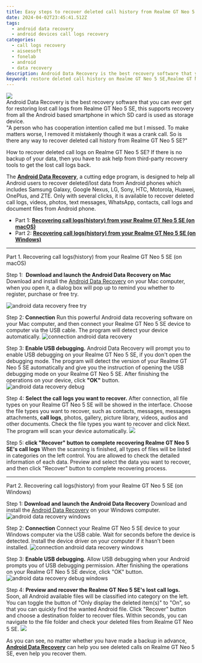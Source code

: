 ```yaml
---
title: Easy steps to recover deleted call history from Realme GT Neo 5 SE
date: 2024-04-02T23:45:41.512Z
tags: 
  - android data recovery
  - android devices call logs recovery
categories: 
  - call logs recovery
  - aiseesoft
  - fonelab
  - android
  - data recovery
description: Android Data Recovery is the best recovery software that you can ever get for restoring lost call logs from Realme GT Neo 5 SE, this supports recovery from all the Android based smartphone in which SD card is used as storage device.
keyword: restore deleted call history on Realme GT Neo 5 SE,Realme GT Neo 5 SE call logs retrieval,recover lost recent calls from Realme GT Neo 5 SE,undelete call numbers from Realme GT Neo 5 SE,Regain missing call history on Realme GT Neo 5 SE,Realme GT Neo 5 SE call logs recovery,how to recover call history Realme GT Neo 5 SE,Realme GT Neo 5 SE deleted call history,Realme GT Neo 5 SE issues with call history deleted,how to recover call history on Realme GT Neo 5 SE,my call history deleted from Realme GT Neo 5 SE how to undo call history,how to get call history back from Realme GT Neo 5 SE
---
```


<img src="https://img0mobiles.techidaily.com/images/best-assets/devices/realme/realme-gt-neo-5-se/2.jpg" class="atpl-imgstyle"  />

<div class="atpl-content atpl-for-fonelab-android recover-call-logs">

<div class="atpl-post-description-part-1">
Android Data Recovery is the best recovery software that you can ever get for restoring lost call logs from Realme GT Neo 5 SE, this supports recovery from all the Android based smartphone in which SD card is used as storage device.
</div>



<div class="atpl-post-description-part-2">
<div class="tpl-content-sub-paragraph-question">
    "A person who has cooperation intention called me but I missed. To make matters worse, I removed it mistakenly though it was a crank call. So is there any way to recover deleted call history from Realme GT Neo 5 SE?"
</div>
<div class="tpl-content-sub-paragraph-content">
  <p>
    How to recover deleted call logs on Realme GT Neo 5 SE? If there is no backup of your data, then you have to ask help from third-party recovery tools to get the lost call logs back.
  </p>
</div>
</div>

<div class="atpl-post-description-part-3">
<div class="tpl-content-sub-paragraph-normal">
<p>
    The <a href="https://tools.techidaily.com/aiseesoft-android-data-recovery/" target="_blank" rel="noopener"><strong>Android Data Recovery</strong></a>, a cutting edge program, is designed to help all Android users to recover deleted/lost data from Android phones which includes Samsung Galaxy, Google Nexus, LG, Sony, HTC, Motorola, Huawei, OnePlus, and ZTE. Only with several clicks, it is available to recover deleted call logs, videos, photos, text messages, WhatsApp, contacts, call logs and document files from Android phone.
</p>
</div>
</div>

<ul>
  <li>Part 1: <strong><a href="#p1"> Recovering call logs(history) from your Realme GT Neo 5 SE  (on macOS)</a></strong></li>
  <li>Part 2: <strong><a href="#p2"> Recovering call logs(history) from your Realme GT Neo 5 SE  (on Windows)</a></strong></li>
</ul>


<!-- Part 1 -->
<a id="p1" name="p1" ></a><hr>

<div>
  <span class="atpl-step-part-style">Part 1. Recovering call logs(history) from your Realme GT Neo 5 SE (on macOS)</span>
</div>

<span class="atpl-stepstyle-a"><span>Step 1: </span></span> <strong>Download and launch the Android Data Recovery on Mac</strong>
Download and install the <a href="https://tools.techidaily.com/aiseesoft-android-data-recovery/" target="_blank" rel="noopener">Android Data Recovery</a> on your Mac computer, when you open it, a dialog box will pop up to remind you whether to register, purchase or free try.

<img src="https://tools.techidaily.com/images/apps/aiseesoft/android-data-recovery/mac-free-try.png" class="atpl-imgstyle" alt="android data recovery free try" />

<span class="atpl-stepstyle-a"><span>Step 2: </span></span> <strong>Connection</strong>
Run this powerful Android data recovering software on your Mac computer, and then connect your Realme GT Neo 5 SE device to computer via the USB cable. The program will detect your device automatically.
<img src="https://tools.techidaily.com/images/apps/aiseesoft/android-data-recovery/mac-connection-interface.jpg" class="atpl-imgstyle" alt="connection android data recovery" />

<span class="atpl-stepstyle-a"><span>Step 3: </span></span> <strong>Enable USB debugging.</strong>
Android Data Recovery will prompt you to enable USB debugging on your Realme GT Neo 5 SE, if you don't open the debugging mode. The program will detect the version of your Realme GT Neo 5 SE automatically and give you the instruction of opening the USB debugging mode on your Realme GT Neo 5 SE. After finishing the operations on your device, click <strong>"OK"</strong> button.
<img src="https://tools.techidaily.com/images/apps/aiseesoft/android-data-recovery/mac-android-usb-debug.jpg"  class="atpl-imgstyle" alt="android data recovery debug" />

<span class="atpl-stepstyle-a"><span>Step 4: </span></span> <strong>Select the call logs you want to recover.</strong>
After connection, all file types on your Realme GT Neo 5 SE will be showed in the interface. Choose the file types you want to recover, such as contacts, messages, messages attachments, <b>call logs</b>, photos, gallery, picture library, videos, audios and other documents. Check the file types you want to recover and click Next. The program will scan your device automatically.
<img src="https://tools.techidaily.com/images/apps/aiseesoft/android-data-recovery/mac-choose-type-call-logs.jpg" class="atpl-imgstyle"  />

<span class="atpl-stepstyle-a"><span>Step 5: </span></span> <strong>click "Recover" button to  complete recovering Realme GT Neo 5 SE's call logs</strong>
When the scanning is finished, all types of files will be listed in categories on the left control. You are allowed to check the detailed information of each data. Preview and select the data you want to recover, and then click "Recover" button to complete recovering process.


<a id="p2" name="p2"></a><hr>

<!-- Part 2 -->
<div>
  <span class="atpl-step-part-style">Part 2. Recovering call logs(history) from your Realme GT Neo 5 SE (on Windows)</span>
</div>

<span class="atpl-stepstyle-a"><span>Step 1: </span></span> <strong>Download and launch the Android Data Recovery</strong>
Download and install the <a href="https://tools.techidaily.com/aiseesoft-android-data-recovery/" target="_blank" rel="noopener">Android Data Recovery</a> on your Windows computer.
<img src="https://tools.techidaily.com/images/apps/aiseesoft/android-data-recovery/win-start-interface.png"  class="atpl-imgstyle" alt="android data recovery windows" />

<span class="atpl-stepstyle-a"><span>Step 2: </span></span> <strong>Connection</strong>
Connect your Realme GT Neo 5 SE device to your Windows computer via the USB cable. Wait for seconds before the device is detected. Install the device driver on your computer if it hasn't been installed.
<img src="https://tools.techidaily.com/images/apps/aiseesoft/android-data-recovery/win-connection-interface.png" class="atpl-imgstyle" alt="connection android data recovery windows" />

<span class="atpl-stepstyle-a"><span>Step 3: </span></span> <strong>Enable USB debugging.</strong>
Allow USB debugging when your Android prompts you of USB debugging permission. After finishing the operations on your Realme GT Neo 5 SE device, click "OK" button.
<img src="https://tools.techidaily.com/images/apps/aiseesoft/android-data-recovery/win-android-usb-debug.png" class="atpl-imgstyle" alt="android data recovery debug windows" />

<span class="atpl-stepstyle-a"><span>Step 4: </span></span> <strong>Preview and recover the Realme GT Neo 5 SE's lost call logs.</strong>
Soon, all Android available files will be classified into category on the left. You can toggle the button of "Only display the deleted item(s)" to "On", so that you can quickly find the wanted Android file. Click "Recover" button and choose a destination folder to recover files. Within seconds, you can navigate to the file folder and check your deleted files from Realme GT Neo 5 SE.
<img src="https://tools.techidaily.com/images/apps/aiseesoft/android-data-recovery/win-recover-call-logs.png" class="atpl-imgstyle"  />

<div class="atpl-post-description-part-4">
<div class="tpl-content-sub-paragraph-normal">
    <p>
        As you can see, no matter whether you have made a backup in advance, <a href="https://tools.techidaily.com/aiseesoft-android-data-recovery/" target="_blank" rel="noopener"><strong>Android Data Recovery</strong></a> can help you see deleted calls on Realme GT Neo 5 SE, even help you recover them.
    </p>
</div>
</div>

<ins class="adsbygoogle"
     style="display:block"
     data-ad-client="ca-pub-7571918770474297"
     data-ad-slot="8358498916"
     data-ad-format="auto"
     data-full-width-responsive="true"></ins>



</div>